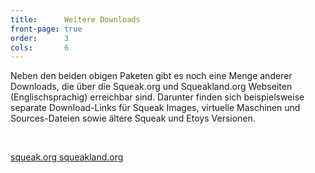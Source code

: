 ```yaml
---
title:      Weitere Downloads
front-page: true
order:      3
cols:       6
---
```


Neben den beiden obigen Paketen gibt es noch eine Menge anderer
Downloads, die über die Squeak.org und Squeakland.org Webseiten
(Englischsprachig) erreichbar sind. Darunter finden sich
beispielsweise separate Download-Links für Squeak Images, virtuelle
Maschinen und Sources-Dateien sowie ältere Squeak und Etoys Versionen.

<p><br></p>
<div class="text-center">
    <a class="btn item-highlight" href="http://www.squeak.org/downloads/" target="_blank" role="button">
        squeak.org
        <i class="fa fa-external-link"></i>
    </a>
    <a class="btn item-highlight" href="http://www.squeakland.org/download/" target="_blank" role="button">
        squeakland.org
        <i class="fa fa-external-link"></i>
    </a>
</div>
